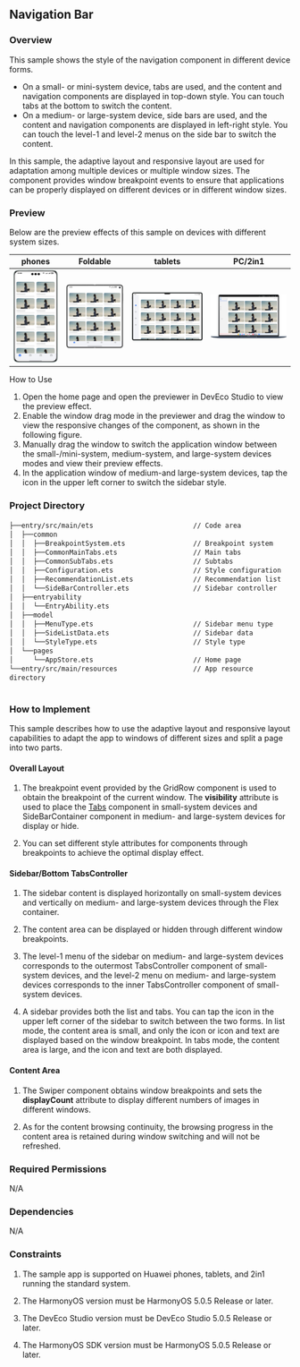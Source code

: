 ## Navigation Bar

### Overview

This sample shows the style of the navigation component in different device forms.

* On a small- or mini-system device, tabs are used, and the content and navigation components are displayed in top-down style. You can touch tabs at the bottom to switch the content.
* On a medium- or large-system device, side bars are used, and the content and navigation components are displayed in left-right style. You can touch the level-1 and level-2 menus on the side bar to switch the content.

In this sample, the adaptive layout and responsive layout are used for adaptation among multiple devices or multiple window sizes. The component provides window breakpoint events to ensure that applications can be properly displayed on different devices or in different window sizes.

### Preview

Below are the preview effects of this sample on devices with different system sizes.

| phones                            | Foldable                       | tablets                             | PC/2in1                           |
|--------------------------------|--------------------------------|--------------------------------|-----------------------------------|
| ![](screenshots/device/sm_en.png) | ![](screenshots/device/md_en.png) | ![](screenshots/device/lg_en.png) | ![](screenshots/device/xl_en.png) |

How to Use

1. Open the home page and open the previewer in DevEco Studio to view the preview effect.
2. Enable the window drag mode in the previewer and drag the window to view the responsive changes of the component, as shown in the following figure.
3. Manually drag the window to switch the application window between the small-/mini-system, medium-system, and large-system devices modes and view their preview effects.
4. In the application window of medium-and large-system devices, tap the icon in the upper left corner to switch the sidebar style.

### Project Directory

```
├──entry/src/main/ets                         // Code area
│  ├──common
│  │  ├──BreakpointSystem.ets                 // Breakpoint system
│  │  ├──CommonMainTabs.ets                   // Main tabs
│  │  ├──CommonSubTabs.ets                    // Subtabs
│  │  ├──Configuration.ets                    // Style configuration
│  │  ├──RecommendationList.ets               // Recommendation list
│  │  └──SideBarController.ets                // Sidebar controller     
│  ├──entryability  
│  │  └──EntryAbility.ets         
│  ├──model  
│  │  ├──MenuType.ets                         // Sidebar menu type
│  │  ├──SideListData.ets                     // Sidebar data
│  │  └──StyleType.ets                        // Style type
│  └──pages     
│     └──AppStore.ets                         // Home page
└──entry/src/main/resources                   // App resource directory
                             
```

### How to Implement

This sample describes how to use the adaptive layout and responsive layout capabilities to adapt the app to windows of different sizes and split a page into two parts.

#### Overall Layout

1. The breakpoint event provided by the GridRow component is used to obtain the breakpoint of the current window. The **visibility** attribute is used to place the [Tabs](https://developer.huawei.com/consumer/cn/doc/harmonyos-references/ts-container-tabs-0000001821000917) component in small-system devices and SideBarContainer component in medium- and large-system devices for display or hide.

2. You can set different style attributes for components through breakpoints to achieve the optimal display effect.

#### Sidebar/Bottom TabsController

1. The sidebar content is displayed horizontally on small-system devices and vertically on medium- and large-system devices through the Flex container.

2. The content area can be displayed or hidden through different window breakpoints.

3. The level-1 menu of the sidebar on medium- and large-system devices corresponds to the outermost TabsController component of small-system devices, and the level-2 menu on medium- and large-system devices corresponds to the inner TabsController component of small-system devices.

4. A sidebar provides both the list and tabs. You can tap the icon in the upper left corner of the sidebar to switch between the two forms. In list mode, the content area is small, and only the icon or icon and text are displayed based on the window breakpoint. In tabs mode, the content area is large, and the icon and text are both displayed.

#### Content Area

1. The Swiper component obtains window breakpoints and sets the **displayCount** attribute to display different numbers of images in different windows.

2. As for the content browsing continuity, the browsing progress in the content area is retained during window switching and will not be refreshed.

### Required Permissions

N/A

### Dependencies

N/A

### Constraints

1. The sample app is supported on Huawei phones, tablets, and 2in1 running the standard system.

2. The HarmonyOS version must be HarmonyOS 5.0.5 Release or later.

3. The DevEco Studio version must be DevEco Studio 5.0.5 Release or later.

4. The HarmonyOS SDK version must be HarmonyOS 5.0.5 Release or later.
